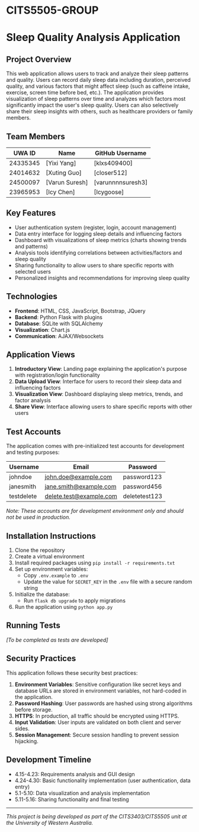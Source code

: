 # CITS5505-GROUP

# Sleep Quality Analysis Application

## Project Overview

This web application allows users to track and analyze their sleep patterns and quality. Users can record daily sleep data including duration, perceived quality, and various factors that might affect sleep (such as caffeine intake, exercise, screen time before bed, etc.). The application provides visualization of sleep patterns over time and analyzes which factors most significantly impact the user's sleep quality. Users can also selectively share their sleep insights with others, such as healthcare providers or family members.

## Team Members

| UWA ID   | Name           | GitHub Username   |
| -------- | -------------- | ----------------- |
| 24335345 | [Yixi Yang]    | [klxs409400]      |
| 24014632 | [Xuting Guo]   | [closer512]       |
| 24500097 | [Varun Suresh] | [varunnnnsuresh3] |
| 23965953 | [Icy Chen]     | [Icygoose]        |

## Key Features

- User authentication system (register, login, account management)
- Data entry interface for logging sleep details and influencing factors
- Dashboard with visualizations of sleep metrics (charts showing trends and patterns)
- Analysis tools identifying correlations between activities/factors and sleep quality
- Sharing functionality to allow users to share specific reports with selected users
- Personalized insights and recommendations for improving sleep quality

## Technologies

- **Frontend**: HTML, CSS, JavaScript, Bootstrap, JQuery
- **Backend**: Python Flask with plugins
- **Database**: SQLite with SQLAlchemy
- **Visualization**: Chart.js
- **Communication**: AJAX/Websockets

## Application Views

1. **Introductory View**: Landing page explaining the application's purpose with registration/login functionality
2. **Data Upload View**: Interface for users to record their sleep data and influencing factors
3. **Visualization View**: Dashboard displaying sleep metrics, trends, and factor analysis
4. **Share View**: Interface allowing users to share specific reports with other users

## Test Accounts

The application comes with pre-initialized test accounts for development and testing purposes:

| Username | Email | Password |
|----------|-------|----------|
| johndoe | john.doe@example.com | password123 |
| janesmith | jane.smith@example.com | password456 |
| testdelete | delete.test@example.com | deletetest123 |

*Note: These accounts are for development environment only and should not be used in production.*

## Installation Instructions

1. Clone the repository
2. Create a virtual environment
3. Install required packages using `pip install -r requirements.txt`
4. Set up environment variables:
   - Copy `.env.example` to `.env`
   - Update the value for `SECRET_KEY` in the `.env` file with a secure random string
5. Initialize the database:
   - Run `flask db upgrade` to apply migrations
6. Run the application using `python app.py`

## Running Tests

_[To be completed as tests are developed]_

## Security Practices

This application follows these security best practices:

1. **Environment Variables**: Sensitive configuration like secret keys and database URLs are stored in environment variables, not hard-coded in the application.
2. **Password Hashing**: User passwords are hashed using strong algorithms before storage.
3. **HTTPS**: In production, all traffic should be encrypted using HTTPS.
4. **Input Validation**: User inputs are validated on both client and server sides.
5. **Session Management**: Secure session handling to prevent session hijacking.

## Development Timeline

- 4.15-4.23: Requirements analysis and GUI design
- 4.24-4.30: Basic functionality implementation (user authentication, data entry)
- 5.1-5.10: Data visualization and analysis implementation
- 5.11-5.16: Sharing functionality and final testing

---

_This project is being developed as part of the CITS3403/CITS5505 unit at the University of Western Australia._
